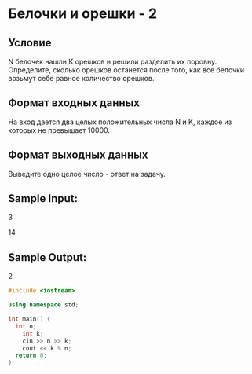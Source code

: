 # Белочки и орешки - 2

## Условие

N белочек нашли K орешков и решили разделить их поровну. Определите, сколько орешков останется после того, как все белочки возьмут себе равное количество орешков.

## Формат входных данных

На вход дается два целых положительных числа N и K, каждое из которых не превышает 10000.

## Формат выходных данных

Выведите одно целое число - ответ на задачу.

## Sample Input:

3

14

## Sample Output:

2

``` cpp
#include <iostream>

using namespace std;

int main() {
  int n;
    int k;
    cin >> n >> k;
    cout << k % n;
  return 0;
}
```